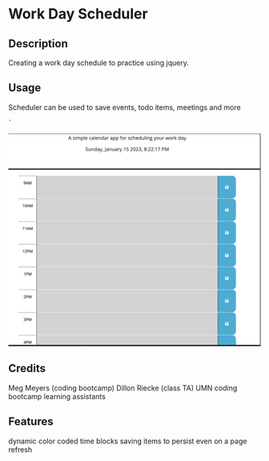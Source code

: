 # Work Day Scheduler

## Description

Creating a work day schedule to practice using jquery.  

## Usage

Scheduler can be used to save events, todo items, meetings and more

    `
  ![alt text](./assets/wds.png)
    

## Credits

Meg Meyers (coding bootcamp)
Dillon Riecke (class TA)
UMN coding bootcamp learning assistants


## Features

dynamic color coded time blocks
saving items to persist even on a page refresh

